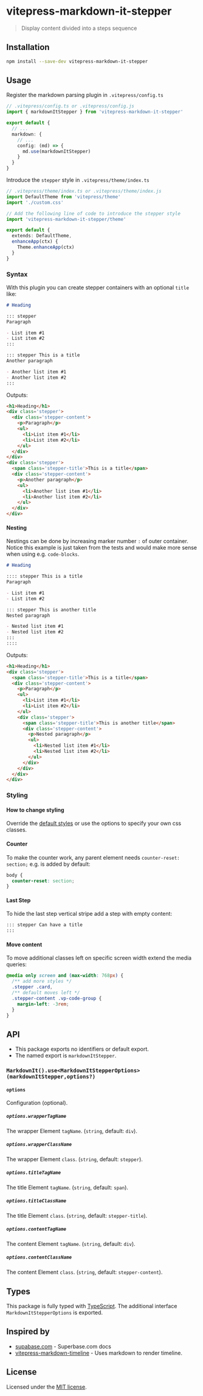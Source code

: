 # vitepress-markdown-it-stepper

> Display content divided into a steps sequence

## Installation

```sh
npm install --save-dev vitepress-markdown-it-stepper
```

## Usage

Register the markdown parsing plugin in `.vitepress/config.ts`

```ts
// .vitepress/config.ts or .vitepress/config.js
import { markdownItStepper } from 'vitepress-markdown-it-stepper'

export default {
  // ...
  markdown: {
    // ...
    config: (md) => {
      md.use(markdownItStepper)
    }
  }
}
```

Introduce the `stepper` style in `.vitepress/theme/index.ts`

```ts
// .vitepress/theme/index.ts or .vitepress/theme/index.js
import DefaultTheme from 'vitepress/theme'
import './custom.css'

// Add the following line of code to introduce the stepper style
import 'vitepress-markdown-it-stepper/theme'

export default {
  extends: DefaultTheme,
  enhanceApp(ctx) {
    Theme.enhanceApp(ctx)
  }
}
```

### Syntax

With this plugin you can create stepper containers with an optional `title` like:

```md
# Heading

::: stepper
Paragraph

- List item #1
- List item #2
:::

::: stepper This is a title
Another paragraph

- Another list item #1
- Another list item #2
:::
```

Outputs:

```html
<h1>Heading</h1>
<div class='stepper'>
  <div class='stepper-content'>
    <p>Paragraph</p>
    <ul>
      <li>List item #1</li>
      <li>List item #2</li>
    </ul>
  </div>
</div>
<div class='stepper'>
  <span class='stepper-title'>This is a title</span>
  <div class='stepper-content'>
    <p>Another paragraph</p>
    <ul>
      <li>Another list item #1</li>
      <li>Another list item #2</li>
    </ul>
  </div>
</div>
```

#### Nesting

Nestings can be done by increasing marker number `:` of outer container. Notice this example is just taken from the tests and would make more sense when using e.g. `code-blocks`.

```md
# Heading

:::: stepper This is a title
Paragraph

- List item #1
- List item #2

::: stepper This is another title
Nested paragraph

- Nested list item #1
- Nested list item #2
:::
::::
```

Outputs:

```html
<h1>Heading</h1>
<div class='stepper'>
  <span class='stepper-title'>This is a title</span>
  <div class='stepper-content'>
    <p>Paragraph</p>
    <ul>
      <li>List item #1</li>
      <li>List item #2</li>
    </ul>
    <div class='stepper'>
      <span class='stepper-title'>This is another title</span>
      <div class='stepper-content'>
        <p>Nested paragraph</p>
        <ul>
          <li>Nested list item #1</li>
          <li>Nested list item #2</li>
        </ul>
      </div>
    </div>
  </div>
</div>
```

### Styling

#### How to change styling

Override the [default styles](https://github.com/jrson83/ts-lib/blob/main/packages/vitepress-plugin-stepper/theme/stepper.css) or use the options to specify your own css classes.

#### Counter

To make the counter work, any parent element needs `counter-reset: section;` e.g. is added by default:

```css
body {
  counter-reset: section;
}
```

#### Last Step

To hide the last step vertical stripe add a step with empty content:

```md
::: stepper Can have a title
:::
```

#### Move content

To move additional classes left on specific screen width extend the media queries:

```css
@media only screen and (max-width: 768px) {
  /** add more styles */
  .stepper .card,
  /** default moves left */
  .stepper-content .vp-code-group {
    margin-left: -3rem;
  }
}
```

## API

- This package exports no identifiers or default export.
- The named export is `markdownItStepper`.

### `MarkdownIt().use<MarkdownItStepperOptions>(markdownItStepper,options?)`

#### `options`

Configuration (optional).

##### `options.wrapperTagName`

The wrapper Element `tagName`. (`string`, default: `div`).

##### `options.wrapperClassName`

The wrapper Element `class`. (`string`, default: `stepper`).

##### `options.titleTagName`

The title Element `tagName`. (`string`, default: `span`).

##### `options.titleClassName`

The title Element `class`. (`string`, default: `stepper-title`).

##### `options.contentTagName`

The content Element `tagName`. (`string`, default: `div`).

##### `options.contentClassName`

The content Element `class`. (`string`, default: `stepper-content`).

## Types

This package is fully typed with [TypeScript](https://www.typescriptlang.org/).
The additional interface `MarkdownItStepperOptions` is exported.

## Inspired by

- [supabase.com](https://supabase.com/) - Superbase.com docs
- [vitepress-markdown-timeline](https://github.com/HanochMa/vitepress-markdown-timeline) - Uses markdown to render timeline.

## License

Licensed under the [MIT license](https://github.com/jrson83/ts-lib/blob/main/packages/vitepress-markdown-it-stepper/LICENSE).
